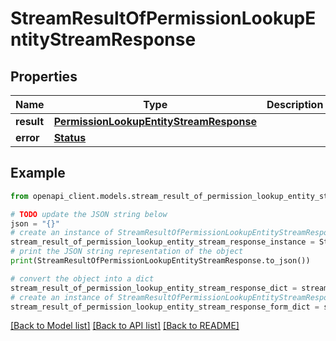 # StreamResultOfPermissionLookupEntityStreamResponse


## Properties

Name | Type | Description | Notes
------------ | ------------- | ------------- | -------------
**result** | [**PermissionLookupEntityStreamResponse**](PermissionLookupEntityStreamResponse.md) |  | [optional] 
**error** | [**Status**](Status.md) |  | [optional] 

## Example

```python
from openapi_client.models.stream_result_of_permission_lookup_entity_stream_response import StreamResultOfPermissionLookupEntityStreamResponse

# TODO update the JSON string below
json = "{}"
# create an instance of StreamResultOfPermissionLookupEntityStreamResponse from a JSON string
stream_result_of_permission_lookup_entity_stream_response_instance = StreamResultOfPermissionLookupEntityStreamResponse.from_json(json)
# print the JSON string representation of the object
print(StreamResultOfPermissionLookupEntityStreamResponse.to_json())

# convert the object into a dict
stream_result_of_permission_lookup_entity_stream_response_dict = stream_result_of_permission_lookup_entity_stream_response_instance.to_dict()
# create an instance of StreamResultOfPermissionLookupEntityStreamResponse from a dict
stream_result_of_permission_lookup_entity_stream_response_form_dict = stream_result_of_permission_lookup_entity_stream_response.from_dict(stream_result_of_permission_lookup_entity_stream_response_dict)
```
[[Back to Model list]](../README.md#documentation-for-models) [[Back to API list]](../README.md#documentation-for-api-endpoints) [[Back to README]](../README.md)


